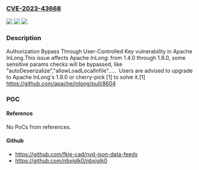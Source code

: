 ### [CVE-2023-43668](https://cve.mitre.org/cgi-bin/cvename.cgi?name=CVE-2023-43668)
![](https://img.shields.io/static/v1?label=Product&message=Apache%20InLong&color=blue)
![](https://img.shields.io/static/v1?label=Version&message=1.4.0%3C%3D%201.8.0%20&color=brighgreen)
![](https://img.shields.io/static/v1?label=Vulnerability&message=CWE-502%20Deserialization%20of%20Untrusted%20Data&color=brighgreen)

### Description

Authorization Bypass Through User-Controlled Key vulnerability in Apache InLong.This issue affects Apache InLong: from 1.4.0 through 1.8.0, some sensitive params  checks will be bypassed, like "autoDeserizalize","allowLoadLocalInfile".....  Users are advised to upgrade to Apache InLong's 1.9.0 or cherry-pick [1] to solve it.[1]  https://github.com/apache/inlong/pull/8604 

### POC

#### Reference
No PoCs from references.

#### Github
- https://github.com/fkie-cad/nvd-json-data-feeds
- https://github.com/nbxiglk0/nbxiglk0

